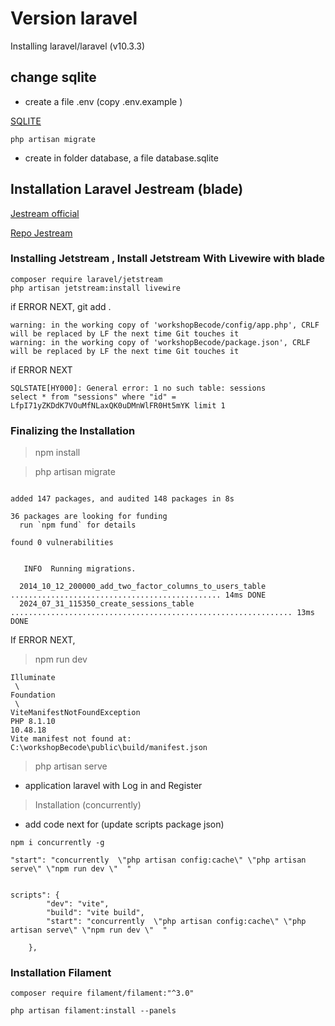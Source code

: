 
# Version laravel 

Installing laravel/laravel (v10.3.3)

## change sqlite

- create a file .env (copy .env.example )

[SQLITE](https://github.com/artisan24fullstack/laravelStepByStep/tree/main/hike)

```
php artisan migrate
```

- create in folder database, a file database.sqlite

## Installation Laravel Jestream (blade)

[Jestream official](https://jetstream.laravel.com/installation.html)

[Repo Jestream](https://github.com/artisan24fullstack/automatisationLaravel/tree/main/authLaravel)


### Installing Jetstream , Install Jetstream With Livewire ​with blade

```
composer require laravel/jetstream
php artisan jetstream:install livewire
```


if ERROR NEXT, git add . 

```
warning: in the working copy of 'workshopBecode/config/app.php', CRLF will be replaced by LF the next time Git touches it
warning: in the working copy of 'workshopBecode/package.json', CRLF will be replaced by LF the next time Git touches it
```

if ERROR NEXT

```
SQLSTATE[HY000]: General error: 1 no such table: sessions
select * from "sessions" where "id" = LfpI71yZKDdK7VOuMfNLaxQK0uDMnWlFR0Ht5mYK limit 1
```

### Finalizing the Installation ​

> npm install

> php artisan migrate

```

added 147 packages, and audited 148 packages in 8s

36 packages are looking for funding
  run `npm fund` for details

found 0 vulnerabilities


   INFO  Running migrations.

  2014_10_12_200000_add_two_factor_columns_to_users_table ............................................... 14ms DONE
  2024_07_31_115350_create_sessions_table ............................................................... 13ms DONE
```

If ERROR NEXT, 
> npm run dev

```
Illuminate
 \ 
Foundation
 \ 
ViteManifestNotFoundException
PHP 8.1.10
10.48.18
Vite manifest not found at: C:\workshopBecode\public\build/manifest.json
```

> php artisan serve 

- application laravel with Log in and Register

> Installation (concurrently)

- add code next for (update scripts package json)

```
npm i concurrently -g

"start": "concurrently  \"php artisan config:cache\" \"php artisan serve\" \"npm run dev \"  "


scripts": {
        "dev": "vite",
        "build": "vite build",
        "start": "concurrently  \"php artisan config:cache\" \"php artisan serve\" \"npm run dev \"  "

    },
```

### Installation Filament

```
composer require filament/filament:"^3.0"

php artisan filament:install --panels
```
